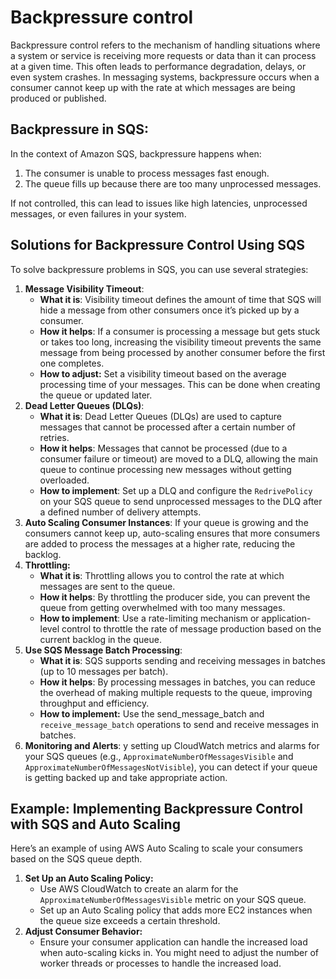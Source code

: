 # Backpressure control
Backpressure control refers to the mechanism of handling situations where a system or service is receiving more requests or data than it can process at a given time. This often leads to performance degradation, delays, or even system crashes. In messaging systems, backpressure occurs when a consumer cannot keep up with the rate at which messages are being produced or published.

## Backpressure in SQS:
In the context of Amazon SQS, backpressure happens when:
1. The consumer is unable to process messages fast enough.
2. The queue fills up because there are too many unprocessed messages.

If not controlled, this can lead to issues like high latencies, unprocessed messages, or even failures in your system.

## Solutions for Backpressure Control Using SQS
To solve backpressure problems in SQS, you can use several strategies:
1. **Message Visibility Timeout**:
    - **What it is**: Visibility timeout defines the amount of time that SQS will hide a message from other consumers once it’s picked up by a consumer.
    - **How it helps**: If a consumer is processing a message but gets stuck or takes too long, increasing the visibility timeout prevents the same message from being processed by another consumer before the first one completes.
    - **How to adjust:** Set a visibility timeout based on the average processing time of your messages. This can be done when creating the queue or updated later.
2. **Dead Letter Queues (DLQs)**:
    - **What it is**: Dead Letter Queues (DLQs) are used to capture messages that cannot be processed after a certain number of retries.
    - **How it helps**: Messages that cannot be processed (due to a consumer failure or timeout) are moved to a DLQ, allowing the main queue to continue processing new messages without getting overloaded.
    - **How to implement**: Set up a DLQ and configure the `RedrivePolicy` on your SQS queue to send unprocessed messages to the DLQ after a defined number of delivery attempts.
3. **Auto Scaling Consumer Instances**: If your queue is growing and the consumers cannot keep up, auto-scaling ensures that more consumers are added to process the messages at a higher rate, reducing the backlog.
4. **Throttling:**
    - **What it is**: Throttling allows you to control the rate at which messages are sent to the queue.
    - **How it helps**: By throttling the producer side, you can prevent the queue from getting overwhelmed with too many messages.
    - **How to implement**: Use a rate-limiting mechanism or application-level control to throttle the rate of message production based on the current backlog in the queue.
5. **Use SQS Message Batch Processing**:
    - **What it is**: SQS supports sending and receiving messages in batches (up to 10 messages per batch).
    -  **How it helps**: By processing messages in batches, you can reduce the overhead of making multiple requests to the queue, improving throughput and efficiency.
    - **How to implement:** Use the send_message_batch and `receive_message_batch` operations to send and receive messages in batches.
6. **Monitoring and Alerts**: y setting up CloudWatch metrics and alarms for your SQS queues (e.g., `ApproximateNumberOfMessagesVisible` and `ApproximateNumberOfMessagesNotVisible`), you can detect if your queue is getting backed up and take appropriate action.


## Example: Implementing Backpressure Control with SQS and Auto Scaling
Here’s an example of using AWS Auto Scaling to scale your consumers based on the SQS queue depth.
1. **Set Up an Auto Scaling Policy:**
    - Use AWS CloudWatch to create an alarm for the `ApproximateNumberOfMessagesVisible` metric on your SQS queue.
    - Set up an Auto Scaling policy that adds more EC2 instances when the queue size exceeds a certain threshold.
2. **Adjust Consumer Behavior:**
    - Ensure your consumer application can handle the increased load when auto-scaling kicks in. You might need to adjust the number of worker threads or processes to handle the increased load.